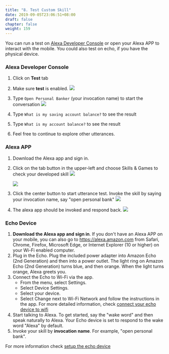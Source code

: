 ```yaml
---
title: "8. Test Custom Skill"
date: 2019-09-05T23:06:51+08:00
draft: false
chapter: false
weight: 159
---
```


You can run a test on [Alexa Developer Console](https://developer.amazon.com/alexa/console/ask) or open your Alexa APP to interact with the mobile. You could also test on echo, if you have the physical device. 


### Alexa Developer Console
1. Click on **Test** tab

1. Make sure **test** is enabled.
    ![](/images/ask/test-alexa.png)

1. Type `Open Personal Banker` (your invocation name) to start the conversation
    ![](/images/ask/start-alexa.png)

1. Type `What is my saving account balance?` to see the result

1. Type `What is my account balance?` to see the result 

1. Feel free to continue to explore other utterances.

### Alexa APP
1. Download the Alexa app and sign in.
1. Click on the tab button in the upper-left and choose Skills & Games to check your developed skill
   ![](/images/ask/alexa-app-skills.jpeg?width=300)
   
   ![](/images/ask/alexa-app-dev-skill.jpeg?width=300)
   
1. Click the center button to start utterance test. Invoke the skill by saying your invocation name, say "open personal bank"
   ![](/images/ask/alexa-app-test-button.jpeg?width=300)
 
1. The alexa app should be invoked and respond back.
   ![](/images/ask/alexa-app-response.png?width=300)
   
   
### Echo Device 
1. **Download the Alexa app and sign in**. If you don't have an Alexa APP on your mobile, you can also go to https://alexa.amazon.com from Safari, Chrome, Firefox, Microsoft Edge, or Internet Explorer (10 or higher) on your Wi-Fi enabled computer.
1. Plug in the Echo.
Plug the included power adapter into Amazon Echo (2nd Generation) and then into a power outlet. The light ring on Amazon Echo (2nd Generation) turns blue, and then orange. When the light turns orange, Alexa greets you.
1. Connect the Echo to Wi-Fi via the app.
   - From the menu, select Settings.
   - Select Device Settings.
   - Select your device.
   - Select Change next to Wi-Fi Network and follow the instructions in the app.
   For more detailed information, check [connect your echo device to wifi](https://www.amazon.com/gp/help/customer/display.html?nodeId=202179270)
1. Start talking to Alexa. To get started, say the "wake word" and then speak naturally to Alexa. Your Echo device is set to respond to the wake word "Alexa" by default.
1. Invoke your skill by **invocation name**. For example, "open personal bank".

For more information check [setup the echo device](https://www.amazon.com/gp/help/customer/display.html?nodeId=202189140)
